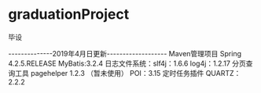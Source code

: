 # graduationProject
毕设

--------------2019年4月日更新-------------------
Maven管理项目
Spring 4.2.5.RELEASE
MyBatis:3.2.4
日志文件系统：slf4j：1.6.6
            log4j：1.2.17
分页查询工具 pagehelper 1.2.3 （暂未使用）
POI：3.15
定时任务插件 QUARTZ：2.2.2

